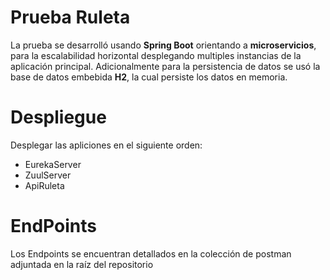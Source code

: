 # Prueba Ruleta

La prueba se desarrolló usando **Spring Boot** orientando a **microservicios**, para la escalabilidad horizontal
desplegando multiples instancias de la aplicación principal. Adicionalmente para la persistencia de datos se usó la base
de datos embebida **H2**, la cual persiste los datos en memoria.

# Despliegue

Desplegar las apliciones en el siguiente orden:

- EurekaServer
- ZuulServer
- ApiRuleta

# EndPoints

Los Endpoints se encuentran detallados en la colección de postman adjuntada en la raíz del repositorio


